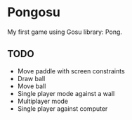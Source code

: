 Pongosu
=======

My first game using Gosu library: Pong.

TODO
----

* Move paddle with screen constraints
* Draw ball
* Move ball
* Single player mode against a wall
* Multiplayer mode
* Single player against computer
